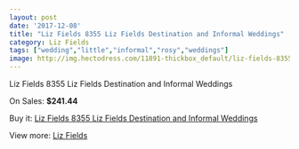 ```yaml
---
layout: post
date: '2017-12-08'
title: "Liz Fields 8355 Liz Fields Destination and Informal Weddings"
category: Liz Fields
tags: ["wedding","little","informal","rosy","weddings"]
image: http://img.hectodress.com/11891-thickbox_default/liz-fields-8355-liz-fields-destination-and-informal-weddings.jpg
---
```

Liz Fields 8355 Liz Fields Destination and Informal Weddings

On Sales: **$241.44**
<a href="https://www.hectodress.com/liz-fields/5847-liz-fields-8355-liz-fields-destination-and-informal-weddings.html"><amp-img layout="responsive" width="600" height="600" src="//img.hectodress.com/11891-thickbox_default/liz-fields-8355-liz-fields-destination-and-informal-weddings.jpg" alt="Liz Fields 8355 Liz Fields Destination and Informal Weddings 0" /></a>
<a href="https://www.hectodress.com/liz-fields/5847-liz-fields-8355-liz-fields-destination-and-informal-weddings.html"><amp-img layout="responsive" width="600" height="600" src="//img.hectodress.com/11892-thickbox_default/liz-fields-8355-liz-fields-destination-and-informal-weddings.jpg" alt="Liz Fields 8355 Liz Fields Destination and Informal Weddings 1" /></a>

Buy it: [Liz Fields 8355 Liz Fields Destination and Informal Weddings](https://www.hectodress.com/liz-fields/5847-liz-fields-8355-liz-fields-destination-and-informal-weddings.html "Liz Fields 8355 Liz Fields Destination and Informal Weddings")

View more: [Liz Fields](https://www.hectodress.com/102-liz-fields "Liz Fields")